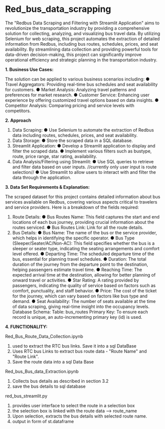 # Red_bus_data_scrapping
The "Redbus Data Scraping and Filtering with Streamlit Application" aims to revolutionize the transportation industry by providing a comprehensive solution for collecting, analyzing, and visualizing bus travel data. By utilizing Selenium for web scraping, this project automates the extraction of detailed information from Redbus, including bus routes, schedules, prices, and seat availability. By streamlining data collection and providing powerful tools for data-driven decision-making, this project can significantly improve operational efficiency and strategic planning in the transportation industry.

**1. Business Use Cases:**

The solution can be applied to various business scenarios including:
●	Travel Aggregators: Providing real-time bus schedules and seat availability for customers.
●	Market Analysis: Analyzing travel patterns and preferences for market research.
●	Customer Service: Enhancing user experience by offering customized travel options based on data insights.
●	Competitor Analysis: Comparing pricing and service levels with competitors.

**2. Approach**

1.	Data Scraping:
●	Use Selenium to automate the extraction of Redbus data including routes, schedules, prices, and seat availability.
2.	Data Storage:
●	Store the scraped data in a SQL database.
3.	Streamlit Application:
●	Develop a Streamlit application to display and filter the scraped data.
●	Implement various filters such as bustype, route, price range, star rating, availability.
4.	Data Analysis/Filtering using Streamlit:
●	Use SQL queries to retrieve and filter data based on user inputs. //currently only user input is route selection//
●	Use Streamlit to allow users to interact with and filter the data through the application.

**3. Data Set Requirements & Explanation:**

The scraped dataset for this project contains detailed information about bus services available on Redbus, covering various aspects critical to travelers and service providers. Here is a breakdown of the fields required:
1. Route Details:
●	Bus Routes Name: This field captures the start and end locations of each bus journey, providing crucial information about the routes serviced.
●	Bus Routes Link: Link for all the route details.
2. Bus Details:
●	Bus Name: The name of the bus or the service provider, which helps in identifying the specific operator.
●	Bus Type (Sleeper/Seater/AC/Non-AC): This field specifies whether the bus is a sleeper or seater type, indicating the seating arrangements and comfort level offered.
●	Departing Time: The scheduled departure time of the bus, essential for planning travel schedules.
●	Duration: The total duration of the journey from the departure point to the destination, helping passengers estimate travel time.
●	Reaching Time: The expected arrival time at the destination, allowing for better planning of onward travel or activities.
●	Star Rating: A rating provided by passengers, indicating the quality of service based on factors such as comfort, punctuality, and staff behavior.
●	Price: The cost of the ticket for the journey, which can vary based on factors like bus type and demand.
●	Seat Availability: The number of seats available at the time of data scraping, giving real-time insight into the occupancy levels.
Database Schema:  Table: bus_routes
Primary Key: To ensure each record is unique, an auto-incrementing primary key (id) is used.

**4. FUNCTIONALITY:**

Red_Bus_Route_Data_Collection.ipynb
1. used to extract the RTC bus links. Save it into a sql DataBase
2. Uses RTC bus Links to extract bus route data - "Route Name" and "Route Link".
3. Save the route data into a sql Data Base

Red_bus_Bus_data_Extraction.ipynb
1. Collects bus details as described in section 3.2
2. save the bus details to sql database

red_bus_streamlit.py
1. provides user interface to select the route in a selection box
2. the selection box is linked with the route data --> route_name
3. Upon selection, extracts the bus details with selected route name.
4. output in form of st.dataframe
